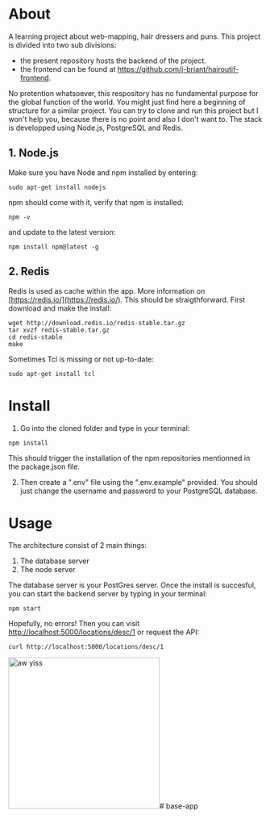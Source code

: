 # About
A learning project about web-mapping, hair dressers and puns. This project is divided into two sub divisions: 
- the present repository hosts the backend of the project.
- the frontend can be found at https://github.com/j-briant/hairoutif-frontend.

No pretention whatsoever, this respository has no fundamental purpose for the global function of the world. You might just find here a beginning of structure for a similar project. You can try to clone and run this project but I won't help you, because there is no point and also I don't want to.
The stack is developped using Node.js, PostgreSQL and Redis.
## 1. Node.js
Make sure you have Node and npm installed by entering:
```shell
sudo apt-get install nodejs
```

npm should come with it, verify that npm is installed:
```shell
npm -v
```

and update to the latest version:
```shell
npm install npm@latest -g
```

## 2. Redis
Redis is used as cache within the app. More information on [https://redis.io/](https://redis.io/).
This should be straigthforward. First download and make the install:
```shell
wget http://download.redis.io/redis-stable.tar.gz
tar xvzf redis-stable.tar.gz
cd redis-stable
make
```

Sometimes Tcl is missing or not up-to-date:
```shell
sudo apt-get install tcl
```

# Install
1. Go into the cloned folder and type in your terminal:
```shell
npm install
```
This should trigger the installation of the npm repositories mentionned in the package.json file.

2. Then create a ".env" file using the ".env.example" provided. You should just change the username and password to your PostgreSQL database.

# Usage
The architecture consist of 2 main things:
1. The database server
2. The node server

The database server is your PostGres server.
Once the install is succesful, you can start the backend server by typing in your terminal:
```shell
npm start
```

Hopefully, no errors!
Then you can visit [http://localhost:5000/locations/desc/1](http://localhost:5000/locations/desc/1) or request the API:
```shell
curl http://localhost:5000/locations/desc/1
```

<img src="https://ih1.redbubble.net/image.1323559437.3240/pp,840x830-pad,1000x1000,f8f8f8.jpg" alt="aw yiss" width="300"/># base-app
